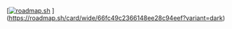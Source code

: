 [[![roadmap.sh](https://roadmap.sh/card/wide/66fc49c2366148ee28c94eef?variant=dark&roadmaps=game-developer)](https://roadmap.sh)
](https://roadmap.sh/card/wide/66fc49c2366148ee28c94eef?variant=dark)
